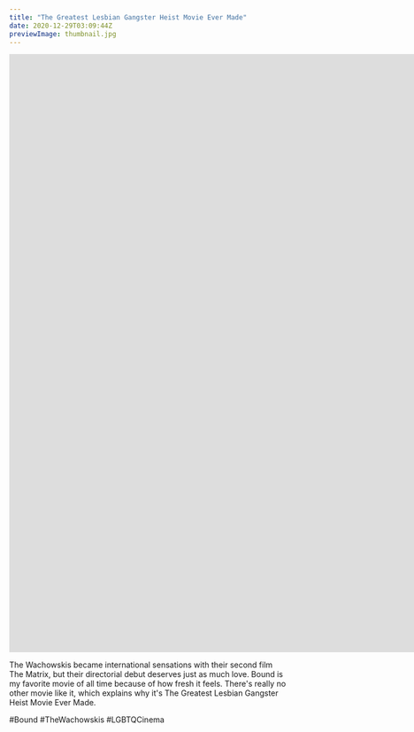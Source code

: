 ```yaml
---
title: "The Greatest Lesbian Gangster Heist Movie Ever Made"
date: 2020-12-29T03:09:44Z
previewImage: thumbnail.jpg
---
```


<iframe width="1920" height="1080" src="https://www.youtube.com/embed/i8bk6KY22NM" frameborder="0" allow="accelerometer; autoplay; clipboard-write; encrypted-media; gyroscope; picture-in-picture" allowfullscreen></iframe>

The Wachowskis became international sensations with their second film The Matrix, but their directorial debut deserves just as much love. Bound is my favorite movie of all time because of how fresh it feels. There's really no other movie like it, which explains why it's The Greatest Lesbian Gangster Heist Movie Ever Made.

\#Bound #TheWachowskis #LGBTQCinema